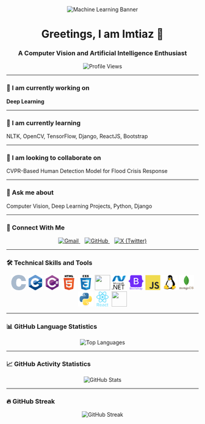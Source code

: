 <p align="center">
  <img src="https://media.giphy.com/media/qgQUggAC3Pfv687qPC/giphy.gif" alt="Machine Learning Banner" width="45%" />
</p>

<h1 align="center">Greetings, I am <b>Imtiaz</b> 👋</h1>
<h3 align="center">A Computer Vision and Artificial Intelligence Enthusiast</h3>

<p align="center">
  <img src="https://komarev.com/ghpvc/?username=shahriarimtiazofficial&label=Profile%20views&color=0e75b6&style=flat" alt="Profile Views" />
</p>

---

### 🔭 I am currently working on  
**Deep Learning**

---

### 🌱 I am currently learning  
NLTK, OpenCV, TensorFlow, Django, ReactJS, Bootstrap

---

### 👯 I am looking to collaborate on  
CVPR-Based Human Detection Model for Flood Crisis Response

---

### 💬 Ask me about  
Computer Vision, Deep Learning Projects, Python, Django

---

### 🔗 Connect With Me  
<p align="center">
  <a href="mailto:shahriarimtiaz87@gmail.com" target="_blank" rel="noreferrer" title="Email">
    <img src="https://cdn-icons-png.flaticon.com/512/732/732200.png" alt="Gmail" width="45" height="45" />
  </a>
  &nbsp;&nbsp;
  <a href="https://github.com/shahriarimtiazofficial" target="_blank" rel="noreferrer" title="GitHub">
    <img src="https://cdn-icons-png.flaticon.com/512/733/733553.png" alt="GitHub" width="45" height="45" />
  </a>
  &nbsp;&nbsp;
  <a href="https://x.com/database2246" target="_blank" rel="noreferrer" title="X Profile">
    <img src="https://cdn-icons-png.flaticon.com/512/5968/5968958.png" alt="X (Twitter)" width="45" height="45" />
  </a>
</p>

---

### 🛠️ Technical Skills and Tools  
<p align="center">
  <a href="https://www.cprogramming.com/" title="C"><img src="https://raw.githubusercontent.com/devicons/devicon/master/icons/c/c-original.svg" width="40" height="40"/></a>
  <a href="https://www.w3schools.com/cpp/" title="C++"><img src="https://raw.githubusercontent.com/devicons/devicon/master/icons/cplusplus/cplusplus-original.svg" width="40" height="40"/></a>
  <a href="https://www.w3schools.com/cs/" title="C#"><img src="https://raw.githubusercontent.com/devicons/devicon/master/icons/csharp/csharp-original.svg" width="40" height="40"/></a>
  <a href="https://www.w3.org/html/" title="HTML5"><img src="https://raw.githubusercontent.com/devicons/devicon/master/icons/html5/html5-original-wordmark.svg" width="40" height="40"/></a>
  <a href="https://www.w3schools.com/css/" title="CSS3"><img src="https://raw.githubusercontent.com/devicons/devicon/master/icons/css3/css3-original-wordmark.svg" width="40" height="40"/></a>
  <a href="https://www.djangoproject.com/" title="Django"><img src="https://cdn.worldvectorlogo.com/logos/django.svg" width="40" height="40"/></a>
  <a href="https://dotnet.microsoft.com/" title=".NET"><img src="https://raw.githubusercontent.com/devicons/devicon/master/icons/dot-net/dot-net-original-wordmark.svg" width="40" height="40"/></a>
  <a href="https://getbootstrap.com" title="Bootstrap"><img src="https://raw.githubusercontent.com/devicons/devicon/master/icons/bootstrap/bootstrap-plain-wordmark.svg" width="40" height="40"/></a>
  <a href="https://developer.mozilla.org/en-US/docs/Web/JavaScript" title="JavaScript"><img src="https://raw.githubusercontent.com/devicons/devicon/master/icons/javascript/javascript-original.svg" width="40" height="40"/></a>
  <a href="https://www.linux.org/" title="Linux"><img src="https://raw.githubusercontent.com/devicons/devicon/master/icons/linux/linux-original.svg" width="40" height="40"/></a>
  <a href="https://www.mongodb.com/" title="MongoDB"><img src="https://raw.githubusercontent.com/devicons/devicon/master/icons/mongodb/mongodb-original-wordmark.svg" width="40" height="40"/></a>
  <a href="https://www.python.org" title="Python"><img src="https://raw.githubusercontent.com/devicons/devicon/master/icons/python/python-original.svg" width="40" height="40"/></a>
  <a href="https://reactjs.org/" title="ReactJS"><img src="https://raw.githubusercontent.com/devicons/devicon/master/icons/react/react-original-wordmark.svg" width="40" height="40"/></a>
  <a href="https://scikit-learn.org/" title="Scikit-learn"><img src="https://upload.wikimedia.org/wikipedia/commons/0/05/Scikit_learn_logo_small.svg" width="40" height="40"/></a>
</p>

---

### 📊 GitHub Language Statistics  
<p align="center">
  <img src="https://github-readme-stats.vercel.app/api/top-langs?username=shahriarimtiazofficial&show_icons=true&locale=en&layout=compact" alt="Top Languages" />
</p>

---

### 📈 GitHub Activity Statistics  
<p align="center">
  <img src="https://github-readme-stats.vercel.app/api?username=shahriarimtiazofficial&show_icons=true&locale=en" alt="GitHub Stats" />
</p>

---

### 🔥 GitHub Streak  
<p align="center">
  <img src="https://github-readme-streak-stats.herokuapp.com/?user=shahriarimtiazofficial" alt="GitHub Streak" />
</p>

